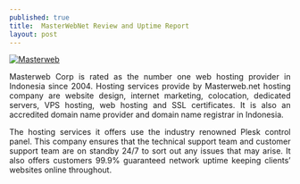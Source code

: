 ```yaml
---
published: true
title:  MasterWebNet Review and Uptime Report
layout: post
---
```

<a href="https://www.sitegeek.com/masterwebnet" target="_blank"><img src="https://ananovareviews.files.wordpress.com/2016/09/masterwebnet.jpg" title="Masterweb" /></a>


<p style="text-align: justify;">Masterweb Corp is rated as the number one web hosting provider in Indonesia since 2004. Hosting services provide by Masterweb.net hosting company are website design, internet marketing, colocation, dedicated servers, VPS hosting, web hosting and SSL certificates. It is also an accredited domain name provider and domain name registrar in Indonesia.</p>

<p style="text-align: justify;"> The hosting services it offers use the industry renowned Plesk control panel. This company ensures that the technical support team and customer support team are on standby 24/7 to sort out any issues that may arise. It also offers customers 99.9% guaranteed network uptime keeping clients’ websites online throughout.</p>
